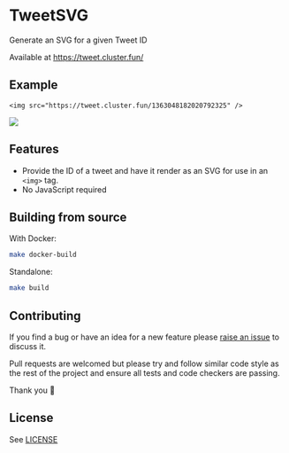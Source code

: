 # TweetSVG

Generate an SVG for a given Tweet ID

Available at https://tweet.cluster.fun/

## Example 

```
<img src="https://tweet.cluster.fun/1363048182020792325" />
```

![](https://tweet.cluster.fun/1363048182020792325)

## Features

* Provide the ID of a tweet and have it render as an SVG for use in an `<img>` tag.
* No JavaScript required

## Building from source

With Docker:

```sh
make docker-build
```

Standalone:

```sh
make build
```

## Contributing

If you find a bug or have an idea for a new feature please [raise an issue](issues/new) to discuss it.

Pull requests are welcomed but please try and follow similar code style as the rest of the project and ensure all tests and code checkers are passing.

Thank you 💛

## License

See [LICENSE](LICENSE)
